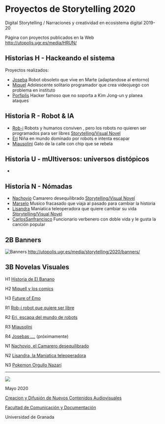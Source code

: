 

# Proyectos de Storytelling 2020

Digital Storytelling / Narraciones y creatividad en ecosistema digital 2019-20

Página con proyectos publicados en la Web http://utopolis.ugr.es/media/HRUN/ 

## Historias H - Hackeando el sistema 

Proyectos realizados: 

- [Joseba]() Robot obsoleto que vive en Marte (adaptandose al entorno) 
- [Miquel]() Adolescente solitario programador que crea videojuego con problema en instituto  
- [Porfiplis]() Hacker famoso que no soporta a Kim Jong-un y planea ataques 


## Historia R - Robot & IA 

- [Rob-i](https://github.com/emememe/storytelling_20/blob/master/proyecto.md) Robots y humanos conviven , pero los robots no quieren  ser programados para ser libres [Storytelling/Visual Novel](http://utopolis.ugr.es/media/HRUN/R/R1-2020_Robi)
- [Eri]() Niña en mundo dominado por robots e intenta escapar
- [Miausolini]() Gato de la calle con chip  que se rebela


## Historia U - mUltiversos: universos distópicos

- 

## Historia N - Nómadas  

- [Nachovio]() Camarero desequilibrado [Storytelling/Visual Novel](https://view.genial.ly/5e9d769360a2da0dc806fa42/interactive-content-nachovio) 
- [Marselo]() Musico fracasado que viaja al pasado para cambiar la historia 
- [Lisandra]() Maniatica teleoperadora que quiere cambiar su vida [Storytelling/Visual Novel](https://view.genial.ly/5e9840a0d1e1fc0dea3625d6/presentation-lisandra)
- [CarlosSanfrancisco]() Funcionario verbenero con doble vida y le gusta la canción popular 



## 2B Banners

![Banners](https://github.com/mgea/storytelling_20/blob/master/2020/banner_2020.png)
http://utopolis.ugr.es/media/storytelling/2020/banners/


## 3B Novelas Visuales 

H1 [Historia de El Banano](http://utopolis.ugr.es/media/HRUN/H/H1-2020_El_Banano) 

H2 [Miquell y los comics](http://utopolis.ugr.es/media/HRUN/H/H2-2020_Miquell)

H3 [Future of Emo](http://utopolis.ugr.es/media/HRUN/H/H3-2020_FutureEmo)

R1 [Rob-i robot que quiere ser libre](http://utopolis.ugr.es/media/HRUN/R/R1-2020_Robi)

R2 [Eri, escapa del mundo de robots](http://utopolis.ugr.es/media/HRUN/R/R2-2020_Eribot)

R3 [Miausolini](http://utopolis.ugr.es/media/HRUN/R/R3-2020_Call_of_Kitten)

R4 [Josebas ....]() (próximamente) 

N1 [Nachovio, el Camarero desequilibrado](https://view.genial.ly/5e9d769360a2da0dc806fa42/interactive-content-nachovio)

N2 [Lisandra, la Maniatica teleoperadora](https://view.genial.ly/5e9840a0d1e1fc0dea3625d6/presentation-lisandra) 

N3 [Pokemon Orgullo Nazarí](http://utopolis.ugr.es/media/HRUN/R/N3-2020_PokemonOrgulloNazari)




-----



![](https://upload.wikimedia.org/wikipedia/commons/thumb/6/62/CC-BY-SA-Andere_Wikis_%28v%29.svg/200px-CC-BY-SA-Andere_Wikis_%28v%29.svg.png)

Mayo 2020 

[Creacion y Difusión de Nuevos Contenidos Audiovisuales](http://utopolis.ugr.es/medialab)

[Facultad de Comunicación y Documentación](http://fcd.ugr.es)

Universidad de Granada
